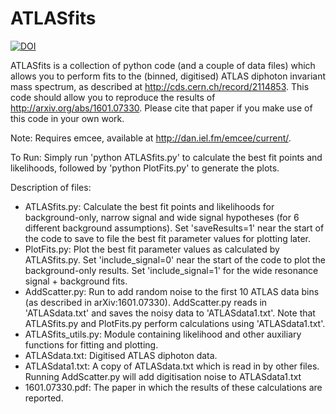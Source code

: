 # ATLASfits

[![DOI](https://zenodo.org/badge/doi/10.5281/zenodo.45646.svg)](http://dx.doi.org/10.5281/zenodo.45646)

ATLASfits is a collection of python code (and a couple of data files) which allows you to perform fits to the (binned, digitised) ATLAS diphoton invariant mass spectrum, as described at http://cds.cern.ch/record/2114853. This code should allow you to reproduce the results of http://arxiv.org/abs/1601.07330. Please cite that paper if you make use of this code in your own work.

Note: Requires emcee, available at http://dan.iel.fm/emcee/current/.

To Run: Simply run 'python ATLASfits.py' to calculate the best fit points and likelihoods, followed by 'python PlotFits.py' to generate the plots.

Description of files:

- ATLASfits.py: Calculate the best fit points and likelihoods for background-only, narrow signal and wide signal hypotheses (for 6 different background assumptions). Set 'saveResults=1' near the start of the code to save to file the best fit parameter values for plotting later.
- PlotFits.py: Plot the best fit parameter values as calculated by ATLASfits.py. Set 'include_signal=0' near the start of the code to plot the background-only results. Set 'include_signal=1' for the wide resonance signal + background fits.
- AddScatter.py: Run to add random noise to the first 10 ATLAS data bins (as described in arXiv:1601.07330). AddScatter.py reads in 'ATLASdata.txt' and saves the noisy data to 'ATLASdata1.txt'. Note that ATLASfits.py and PlotFits.py perform calculations using 'ATLASdata1.txt'.
- ATLASfits_utils.py: Module containing likelihood and other auxiliary functions for fitting and plotting.
- ATLASdata.txt: Digitised ATLAS diphoton data.
- ATLASdata1.txt: A copy of ATLASdata.txt which is read in by other files. Running AddScatter.py will add digitisation noise to ATLASdata1.txt
- 1601.07330.pdf: The paper in which the results of these calculations are reported.
